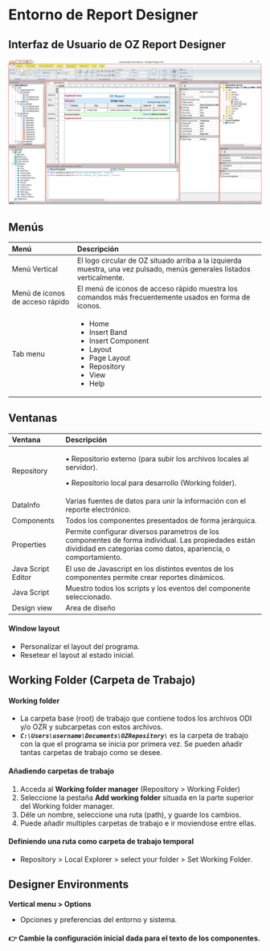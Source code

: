 # Entorno de Report Designer

## Interfaz de Usuario de OZ Report Designer

![](../.gitbook/assets/image%20%287%29.png)

## Menús

<table>
  <thead>
    <tr>
      <th style="text-align:left">Men&#xFA;</th>
      <th style="text-align:left">Descripci&#xF3;n</th>
    </tr>
  </thead>
  <tbody>
    <tr>
      <td style="text-align:left">Men&#xFA; Vertical</td>
      <td style="text-align:left">El logo circular de OZ situado arriba a la izquierda muestra, una vez
        pulsado, men&#xFA;s generales listados verticalmente.</td>
    </tr>
    <tr>
      <td style="text-align:left">Men&#xFA; de iconos de acceso r&#xE1;pido</td>
      <td style="text-align:left">El men&#xFA; de iconos de acceso r&#xE1;pido muestra los comandos m&#xE1;s
        frecuentemente usados en forma de iconos.</td>
    </tr>
    <tr>
      <td style="text-align:left">Tab menu</td>
      <td style="text-align:left">
        <ul>
          <li>Home</li>
          <li>Insert Band</li>
          <li>Insert Component</li>
          <li>Layout</li>
          <li>Page Layout</li>
          <li>Repository</li>
          <li>View</li>
          <li>Help</li>
        </ul>
      </td>
    </tr>
  </tbody>
</table>

## Ventanas

<table>
  <thead>
    <tr>
      <th style="text-align:left">Ventana</th>
      <th style="text-align:left">Descripci&#xF3;n</th>
    </tr>
  </thead>
  <tbody>
    <tr>
      <td style="text-align:left">Repository</td>
      <td style="text-align:left">
        <p>&#x25AA; Repositorio externo (para subir los archivos locales al servidor).</p>
        <p>&#x25AA; Repositorio local para desarrollo (Working folder).</p>
      </td>
    </tr>
    <tr>
      <td style="text-align:left">DataInfo</td>
      <td style="text-align:left">Varias fuentes de datos para unir la informaci&#xF3;n con el reporte electr&#xF3;nico.</td>
    </tr>
    <tr>
      <td style="text-align:left">Components</td>
      <td style="text-align:left">Todos los componentes presentados de forma jer&#xE1;rquica.</td>
    </tr>
    <tr>
      <td style="text-align:left">Properties</td>
      <td style="text-align:left">Permite configurar diversos parametros de los componentes de forma individual.
        Las propiedades est&#xE1;n divididad en categorias como datos, apariencia,
        o comportamiento.</td>
    </tr>
    <tr>
      <td style="text-align:left">Java Script Editor</td>
      <td style="text-align:left">El uso de Javascript en los distintos eventos de los componentes permite
        crear reportes din&#xE1;micos.</td>
    </tr>
    <tr>
      <td style="text-align:left">Java Script</td>
      <td style="text-align:left">Muestro todos los scripts y los eventos del componente seleccionado.</td>
    </tr>
    <tr>
      <td style="text-align:left">Design view</td>
      <td style="text-align:left">Area de dise&#xF1;o</td>
    </tr>
  </tbody>
</table>

#### Window layout

* Personalizar el layout del programa.
* Resetear el layout al estado inicial. 

## Working Folder \(Carpeta de Trabajo\)

#### Working folder

* La carpeta base \(root\) de trabajo que contiene todos los archivos ODI y/o OZR y subcarpetas con estos archivos.
* _**`C:\Users\username\Documents\OZRepository\`**_ es la carpeta de trabajo con la que el programa se inicia por primera vez. Se pueden añadir tantas carpetas de trabajo como se desee.

#### Añadiendo carpetas de trabajo

1. Acceda al **Working folder manager** \(Repository &gt; Working Folder\)
2. Seleccione la pestaña **Add working folder** situada en la parte superior del Working folder manager.
3. Déle un nombre, seleccione una ruta \(path\), y guarde los cambios.
4. Puede añadir multiples carpetas de trabajo e ir moviendose entre ellas.

#### Definiendo una ruta como carpeta de trabajo temporal

* Repository &gt; Local Explorer &gt; select your folder &gt; Set Working Folder.

## Designer Environments

**Vertical menu &gt; Options** 

* Opciones y preferencias del entorno y sistema. 

#### 👉 Cambie la configuración inicial dada para el texto de los componentes.

